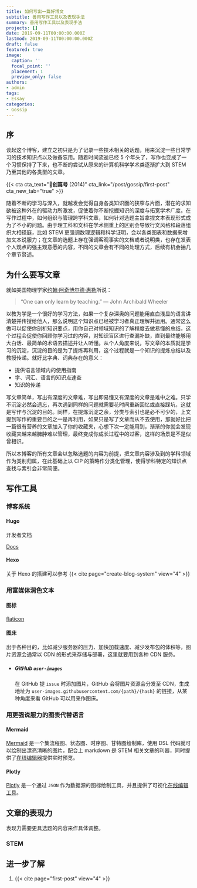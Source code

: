```yaml
---
title: 如何写出一篇好博文
subtitle: 善用写作工具以及表现手法
summary: 善用写作工具以及表现手法
projects: []
date: 2019-09-11T00:00:00.000Z
lastmod: 2019-09-11T00:00:00.000Z
draft: false
featured: true
image:
  caption: ''
  focal_point: ''
  placement: 1
  preview_only: false
authors:
- admin
tags:
- Essay
categories:
- Gossip
---
```


## 序

谈起这个博客，建立之初只是为了记录一些技术相关的话题，用来沉淀一些日常学习的技术知识点以及做备忘用。随着时间流逝已经 5 个年头了，写作也变成了一个习惯保持了下来，也不断的尝试从原来的计算机科学学术类逐渐扩大到 STEM 乃至其他的各类型的文章。

{{< cta cta_text="**创篇号** (2014)" cta_link="/post/gossip/first-post" cta_new_tab="true" >}}

随着不断的学习与深入，就越发会觉得自身各类知识面的狭窄与片面，潜在的求知欲被这种外在的驱动力所激发，促使着你不断挖掘知识的深度与拓宽学术广度。在写作过程中，如何组织与管理跨学科文章，如何针对选题主旨拿捏文本表现形式成为了不小的问题。由于理工科和文科在学术侧重上的区别会导致行文风格和段落组织大相径庭，比如 STEM 更强调数理逻辑和科学证明，会以各类图表和数据来增加文本说服力；在文章的选题上存在强调客观事实的文档或者说明类，也存在发表个人观点的强主观意愿的内容，不同的文章会有不同的处理方式，后续有机会抽几个章节赘述。


## 为什么要写文章

就如美国物理学家[约翰·阿奇博尔德·惠勒](https://en.wikipedia.org/wiki/John_Archibald_Wheeler)所说：

> “One can only learn by teaching.” — John Archibald Wheeler

以教为学是一个很好的学习方法，如果一个复杂深奥的问题能用直白浅显的语言讲清楚并传授给他人，那么说明这个知识点已经被学习者真正理解并运用。通常这么做可以促使你剖析知识要点，用你自己对领域知识的了解程度去做易懂的总结，这个过程会促使你回顾你学习过的内容，对知识盲区进行查漏补缺，直到最终能够用大白话、最简单的术语去描述并让人听懂。从个人角度来说，写文章的本质就是学习的沉淀，沉淀的目的是为了提炼再利用，这个过程就是一个知识的提炼总结以及教授传递。就好比字典、词典存在的意义：

- 提供语言领域内的使用指南
- 字、词汇、语言的知识点速查
- 知识的传递

写文章简单，写出有深度的文章难，写出即易懂又有深度的文章是难中之难。只学不沉淀必然会遗忘，再次遇到同样的问题就需要花时间重新回忆或直接踩坑，这就是写作与沉淀的目的。同样，在提炼沉淀之余，分类与索引也是必不可少的，上文提到写作的重要目的之一是再利用，如果只是写了文章而从不去使用，那就好比把一篇很有营养的文章加入了你的收藏夹，心想下次一定能用到，渐渐的你就会发现收藏夹越来越臃肿难以管理，最终变成你成长过程中的过客，这样的场景是不是似曾相识。

所以本博客的所有文章会以忽略选题的内容为前提，把文章内容涉及到的学科领域作为类别归属，在此基础上以 CIP 的策略作分类化管理，使得学科特定的知识点查找与索引会非常简便。


## 写作工具

### 博客系统

#### Hugo

开发者文档 

[Docs](https://gohugo.io/documentation/)

#### Hexo

关于 Hexo 的搭建可以参考 {{< cite page="create-blog-system" view="4" >}} 

### 用富媒体润色文本

#### 图标

[flaticon](https://www.flaticon.com)

#### 图床

出于各种目的，比如减少服务器的压力、加快加载速度、减少发布包的体积等，图片资源会通常以 CDN 的形式来存储与部署，这里就要用到各种 CDN 服务。

- ##### GitHub `user-images`

    在 GitHub 提 `issue` 时添加图片，GitHub 会将图片资源会分发至 CDN，生成地址为 `user-images.githubusercontent.com/{path}/{hash}` 的链接，从某种角度来看 GitHub 可以用来作图床。


### 用更强说服力的图表代替语言

#### Mermaid

[Mermaid](https://mermaid-js.github.io/mermaid/#/) 是一个集流程图、状态图、时序图、甘特图绘制库，使用 DSL 代码就可以绘制出漂亮清晰的图片，配合上 markdown 是 STEM 相关文章的利器，同时提供了[在线编辑器](https://mermaid-js.github.io/mermaid-live-editor/)提供实时预览。

#### Plotly

[Plotly](https://plotly.com) 是一个通过 `JSON` 作为数据源的图标绘制工具，并且提供了可视化[在线编辑工具](http://plotly-json-editor.getforge.io)。


## 文章的表现力

表现力需要更具选题的内容来作具体调整。

### STEM


## 进一步了解

1. {{< cite page="first-post" view="4" >}}